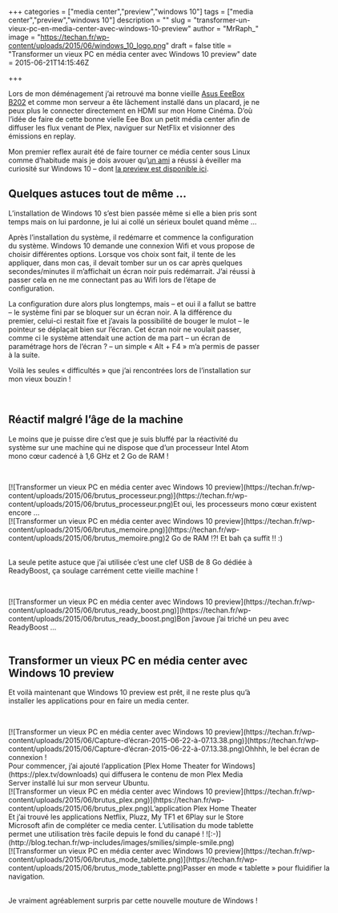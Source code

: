 +++
categories = ["media center","preview","windows 10"]
tags = ["media center","preview","windows 10"]
description = ""
slug = "transformer-un-vieux-pc-en-media-center-avec-windows-10-preview"
author = "MrRaph_"
image = "https://techan.fr/wp-content/uploads/2015/06/windows_10_logo.png"
draft = false
title = "Transformer un vieux PC en média center avec Windows 10 preview"
date = 2015-06-21T14:15:46Z

+++


Lors de mon déménagement j’ai retrouvé ma bonne vieille [Asus EeeBox B202](https://www.asus.com/fr/Commercial_Desktops/EeeBox_PC_B202/specifications/) et comme mon serveur a ête lâchement installé dans un placard, je ne peux plus le connecter directement en HDMI sur mon Home Cinéma. D’où l’idée de faire de cette bonne vielle Eee Box un petit média center afin de diffuser les flux venant de Plex, naviguer sur NetFlix et visionner des émissions en replay.

Mon premier reflex aurait été de faire tourner ce média center sous Linux comme d’habitude mais je dois avouer qu’[un ami](http://wokhan.online.fr/index.php) a réussi à éveiller ma curiosité sur Windows 10 – dont [la preview est disponible ici](http://windows.microsoft.com/en-us/windows/preview-iso-update-1504).


## Quelques astuces tout de même …

L’installation de Windows 10 s’est bien passée même si elle a bien pris sont temps mais on lui pardonne, je lui ai collé un sérieux boulet quand même …

Après l’installation du système, il redémarre et commence la configuration du système. Windows 10 demande une connexion Wifi et vous propose de choisir différentes options. Lorsque vos choix sont fait, il tente de les appliquer, dans mon cas, il devait tomber sur un os car après quelques secondes/minutes il m’affichait un écran noir puis redémarrait. J’ai réussi à passer cela en ne me connectant pas au Wifi lors de l’étape de configuration.

La configuration dure alors plus longtemps, mais – et oui il a fallut se battre – le système fini par se bloquer sur un écran noir. A la différence du premier, celui-ci restait fixe et j’avais la possibilité de bouger le mulot – le pointeur se déplaçait bien sur l’écran. Cet écran noir ne voulait passer, comme ci le système attendait une action de ma part – un écran de paramétrage hors de l’écran ? – un simple « Alt + F4 » m’a permis de passer à la suite.

Voilà les seules « difficultés » que j’ai rencontrées lors de l’installation sur mon vieux bouzin !

 


## Réactif malgré l’âge de la machine

Le moins que je puisse dire c’est que je suis bluffé par la réactivité du système sur une machine qui ne dispose que d’un processeur Intel Atom mono cœur cadencé à 1,6 GHz et 2 Go de RAM !

 

<div class="wp-caption aligncenter" id="attachment_1450" style="width: 664px">[![Transformer un vieux PC en média center avec Windows 10 preview](https://techan.fr/wp-content/uploads/2015/06/brutus_processeur.png)](https://techan.fr/wp-content/uploads/2015/06/brutus_processeur.png)Et oui, les processeurs mono cœur existent encore …

</div><div class="wp-caption aligncenter" id="attachment_1451" style="width: 664px">[![Transformer un vieux PC en média center avec Windows 10 preview](https://techan.fr/wp-content/uploads/2015/06/brutus_memoire.png)](https://techan.fr/wp-content/uploads/2015/06/brutus_memoire.png)2 Go de RAM !?! Et bah ça suffit !! :)

</div> 

La seule petite astuce que j’ai utilisée c’est une clef USB de 8 Go dédiée à ReadyBoost, ça soulage carrément cette vieille machine !

 

<div class="wp-caption aligncenter" id="attachment_1456" style="width: 634px">[![Transformer un vieux PC en média center avec Windows 10 preview](https://techan.fr/wp-content/uploads/2015/06/brutus_ready_boost.png)](https://techan.fr/wp-content/uploads/2015/06/brutus_ready_boost.png)Bon j’avoue j’ai triché un peu avec ReadyBoost …

</div> 


## Transformer un vieux PC en média center avec Windows 10 preview

Et voilà maintenant que Windows 10 preview est prêt, il ne reste plus qu’à installer les applications pour en faire un media center.

 

<div class="wp-caption aligncenter" id="attachment_1448" style="width: 665px">[![Transformer un vieux PC en média center avec Windows 10 preview](https://techan.fr/wp-content/uploads/2015/06/Capture-d’écran-2015-06-22-à-07.13.38.png)](https://techan.fr/wp-content/uploads/2015/06/Capture-d’écran-2015-06-22-à-07.13.38.png)Ohhhh, le bel écran de connexion !

</div>Pour commencer, j’ai ajouté l’application [Plex Home Theater for Windows](https://plex.tv/downloads) qui diffusera le contenu de mon Plex Media Server installé lui sur mon serveur Ubuntu.

<div class="wp-caption aligncenter" id="attachment_1454" style="width: 664px">[![Transformer un vieux PC en média center avec Windows 10 preview](https://techan.fr/wp-content/uploads/2015/06/brutus_plex.png)](https://techan.fr/wp-content/uploads/2015/06/brutus_plex.png)L’application Plex Home Theater

</div>Et j’ai trouvé les applications Netflix, Pluzz, My TF1 et 6Play sur le Store Microsoft afin de compléter ce media center. L’utilisation du mode tablette permet une utilisation très facile depuis le fond du canapé ! ![:-)](http://blog.techan.fr/wp-includes/images/smilies/simple-smile.png)

<div class="wp-caption aligncenter" id="attachment_1457" style="width: 664px">[![Transformer un vieux PC en média center avec Windows 10 preview](https://techan.fr/wp-content/uploads/2015/06/brutus_mode_tablette.png)](https://techan.fr/wp-content/uploads/2015/06/brutus_mode_tablette.png)Passer en mode « tablette » pour fluidifier la navigation.

</div> 

Je vraiment agréablement surpris par cette nouvelle mouture de Windows !


